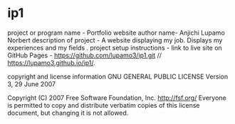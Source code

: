 # ip1
project or program name - Portfolio website
author name- Anjichi Lupamo Norbert
description of project - A website displaying my job. Displays my experiences and my fields .
project setup instructions -
link to live site on GitHub Pages - https://github.com/lupamo3/ip1.git  // https://lupamo3.github.io/ip1/.

copyright and license information                     GNU GENERAL PUBLIC LICENSE
                       Version 3, 29 June 2007

 Copyright (C) 2007 Free Software Foundation, Inc. <http://fsf.org/>
 Everyone is permitted to copy and distribute verbatim copies
 of this license document, but changing it is not allowed.

              
